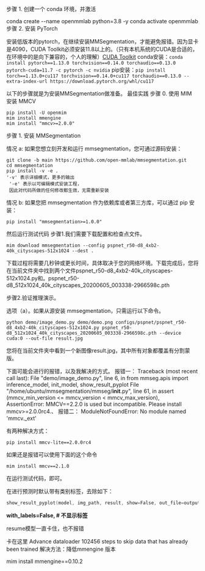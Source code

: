 步骤 1. 创建一个 conda 环境，并激活

conda create --name openmmlab python=3.8 -y
conda activate openmmlab
步骤 2. 安装 PyTorch

安装低版本的pytorch，在继续安装MMSegmentation，才能避免报错。因为显卡是4090，CUDA Toolkit必须安装11.8以上的。（只有本机系统的CUDA是合适的，在环境中的是向下兼容的，个人的理解）[CUDA Toolkit](https://developer.nvidia.com/cuda-toolkit-archive)
conda安装：`conda install pytorch==1.13.0 torchvision==0.14.0 torchaudio==0.13.0 pytorch-cuda=11.7 -c pytorch -c nvidia`
pip安装：`pip install torch==1.13.0+cu117 torchvision==0.14.0+cu117 torchaudio==0.13.0 --extra-index-url https://download.pytorch.org/whl/cu117`

以下的步骤就是为安装MMSegmentation做准备。
最佳实践
步骤 0. 使用 MIM 安装 MMCV

	pip install -U openmim
	mim install mmengine
	mim install "mmcv>=2.0.0"
步骤 1. 安装 MMSegmentation

情况 a: 如果您想立刻开发和运行 mmsegmentation，您可通过源码安装：
	
	git clone -b main https://github.com/open-mmlab/mmsegmentation.git
	cd mmsegmentation
	pip install -v -e .
	'-v' 表示详细模式，更多的输出
	 '-e' 表示以可编辑模式安装工程，
	 因此对代码所做的任何修改都生效，无需重新安装
 
情况 b: 如果您把 mmsegmentation 作为依赖库或者第三方库，可以通过 pip 安装：
	
	pip install "mmsegmentation>=1.0.0"

然后运行测试代码
步骤1.我们需要下载配置和检查点文件。

	mim download mmsegmentation --config pspnet_r50-d8_4xb2-40k_cityscapes-512x1024 --dest .
下载过程将需要几秒钟或更长时间，具体取决于您的网络环境。下载完成后，您将在当前文件夹中找到两个文件pspnet_r50-d8_4xb2-40k_cityscapes-512x1024.py和。pspnet_r50-d8_512x1024_40k_cityscapes_20200605_003338-2966598c.pth

步骤2.验证推理演示。

选项（a）。如果从源安装 mmsegmentation，只需运行以下命令。

	python demo/image_demo.py demo/demo.png configs/pspnet/pspnet_r50-d8_4xb2-40k_cityscapes-512x1024.py pspnet_r50-d8_512x1024_40k_cityscapes_20200605_003338-2966598c.pth --device cuda:0 --out-file result.jpg
您将在当前文件夹中看到一个新图像result.jpg，其中所有对象都覆盖有分割蒙版。

下面可能会进行的报错，以及我解决的方式。
报错一：
Traceback (most recent call last):
  File "demo/image_demo.py", line 6, in <module>
    from mmseg.apis import inference_model, init_model, show_result_pyplot
  File "/home/ubuntu/mmsegmentation/mmseg/__init__.py", line 61, in <module>
    assert (mmcv_min_version <= mmcv_version < mmcv_max_version), \
AssertionError: MMCV==2.2.0 is used but incompatible. Please install mmcv>=2.0.0rc4.、
报错二：
ModuleNotFoundError: No module named 'mmcv._ext'

有两种解决方式：
	

```
pip install mmcv-lite==2.0.0rc4
```

如果还是报错可以使用下面的这个命令

```
mim install mmcv==2.1.0
```
在运行测试代码，即可。


在进行预测时默认带有类别标签，去除如下：

```c
show_result_pyplot(model, img_path, result, show=False, out_file=output_path, opacity=1,with_labels=False)
```
**with_labels=False,   # 不显示标签**

resume模型一直卡住，也不报错

卡在这里 Advance dataloader 102456 steps to skip data that has already been trained
解决方法：降低mmengine 版本  

mim install mmengine==0.10.2   